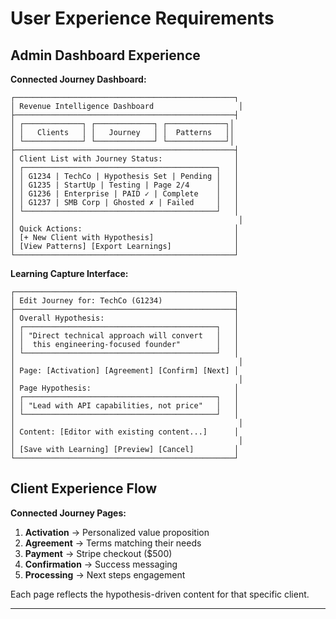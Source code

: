 # User Experience Requirements

## Admin Dashboard Experience

**Connected Journey Dashboard:**
```
┌─────────────────────────────────────────────────┐
│ Revenue Intelligence Dashboard                   │
├─────────────────────────────────────────────────┤
│ ┌─────────────┐ ┌─────────────┐ ┌─────────────┐│
│ │   Clients   │ │   Journey   │ │  Patterns   ││
│ └─────────────┘ └─────────────┘ └─────────────┘│
├─────────────────────────────────────────────────┤
│ Client List with Journey Status:                │
│ ┌───────────────────────────────────────────┐   │
│ │ G1234 | TechCo | Hypothesis Set | Pending │   │
│ │ G1235 | StartUp | Testing | Page 2/4      │   │
│ │ G1236 | Enterprise | PAID ✓ | Complete    │   │
│ │ G1237 | SMB Corp | Ghosted ✗ | Failed     │   │
│ └───────────────────────────────────────────┘   │
│                                                  │
│ Quick Actions:                                  │
│ [+ New Client with Hypothesis]                  │
│ [View Patterns] [Export Learnings]              │
└─────────────────────────────────────────────────┘
```

**Learning Capture Interface:**
```
┌─────────────────────────────────────────────────┐
│ Edit Journey for: TechCo (G1234)                │
├─────────────────────────────────────────────────┤
│ Overall Hypothesis:                             │
│ ┌───────────────────────────────────────────┐   │
│ │ "Direct technical approach will convert   │   │
│ │  this engineering-focused founder"        │   │
│ └───────────────────────────────────────────┘   │
│                                                  │
│ Page: [Activation] [Agreement] [Confirm] [Next] │
│                                                  │
│ Page Hypothesis:                                │
│ ┌───────────────────────────────────────────┐   │
│ │ "Lead with API capabilities, not price"   │   │
│ └───────────────────────────────────────────┘   │
│                                                  │
│ Content: [Editor with existing content...]      │
│                                                  │
│ [Save with Learning] [Preview] [Cancel]         │
└─────────────────────────────────────────────────┘
```

## Client Experience Flow

**Connected Journey Pages:**
1. **Activation** → Personalized value proposition
2. **Agreement** → Terms matching their needs
3. **Payment** → Stripe checkout ($500)
4. **Confirmation** → Success messaging
5. **Processing** → Next steps engagement

Each page reflects the hypothesis-driven content for that specific client.

---
